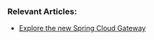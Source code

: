 ### Relevant Articles:
- [Explore the new Spring Cloud Gateway](http://www.baeldung.com/spring-cloud-gateway)
